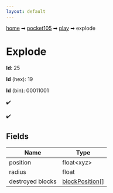 ```yaml
---
layout: default
---
```


[home](/) ➡ [pocket105](/protocol/pocket105) ➡ [play](/protocol/pocket105/play) ➡ explode

# Explode

**Id**: 25

**Id** (hex): 19

**Id** (bin): 00011001

✔️

✔️

## Fields

Name | Type
---|---
position | float&lt;xyz&gt;
radius | float
destroyed blocks | [blockPosition](/protocol/pocket105/types/block-position)[]

